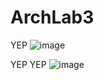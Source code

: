 # ArchLab3

YEP
![image](https://user-images.githubusercontent.com/118390492/207936630-ec59699a-c56b-4289-88be-42a19c61abc2.png)

YEP YEP
![image](https://user-images.githubusercontent.com/118390492/207937739-9ba583ef-9ea6-4c70-836f-629a5f889e80.png)
